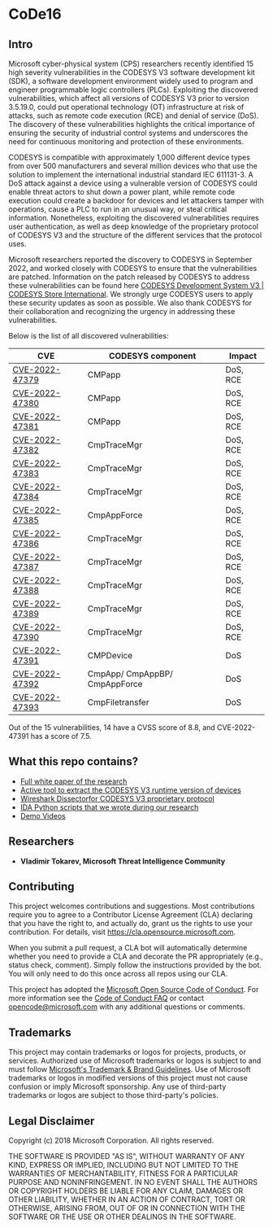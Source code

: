 # CoDe16
## Intro
Microsoft cyber-physical system (CPS) researchers recently identified 15 high severity vulnerabilities in the CODESYS V3 software development kit (SDK), a software development environment widely used to program and engineer programmable logic controllers (PLCs). Exploiting the discovered vulnerabilities, which affect all versions of CODESYS V3 prior to version 3.5.19.0, could put operational technology (OT) infrastructure at risk of attacks, such as remote code execution (RCE) and denial of service (DoS). The discovery of these vulnerabilities highlights the critical importance of ensuring the security of industrial control systems and underscores the need for continuous monitoring and protection of these environments.

CODESYS is compatible with approximately 1,000 different device types from over 500 manufacturers and several million devices who that use the solution to implement the international industrial standard IEC 611131-3. A DoS attack against a device using a vulnerable version of CODESYS could enable threat actors to shut down a power plant, while remote code execution could create a backdoor for devices and let attackers tamper with operations, cause a PLC to run in an unusual way, or steal critical information. Nonetheless, exploiting the discovered vulnerabilities requires user authentication, as well as deep knowledge of the proprietary protocol of CODESYS V3 and the structure of the different services that the protocol uses.

Microsoft researchers reported the discovery to CODESYS in September 2022, and worked closely with CODESYS to ensure that the vulnerabilities are patched. Information on the patch released by CODESYS to address these vulnerabilities can be found here [CODESYS Development System V3 | CODESYS Store International](https://store.codesys.com/engineering/codesys.html?___store=en). We strongly urge CODESYS users to apply these security updates as soon as possible. We also thank CODESYS for their collaboration and recognizing the urgency in addressing these vulnerabilities. 

Below is the list of all discovered vulnerabilities: 

| CVE | CODESYS component | Impact |
| --- | --- | --- |
| [CVE-2022-47379](https://cve.mitre.org/cgi-bin/cvename.cgi?name=CVE-2022-47379) | CMPapp | DoS, RCE  |
| [CVE-2022-47380](https://cve.mitre.org/cgi-bin/cvename.cgi?name=CVE-2022-47380) | CMPapp | DoS, RCE  |
| [CVE-2022-47381](https://cve.mitre.org/cgi-bin/cvename.cgi?name=CVE-2022-47381) | CMPapp | DoS, RCE  |
| [CVE-2022-47382](https://cve.mitre.org/cgi-bin/cvename.cgi?name=CVE-2022-47382) | CmpTraceMgr | DoS, RCE  |
| [CVE-2022-47383](https://cve.mitre.org/cgi-bin/cvename.cgi?name=CVE-2022-47383) | CmpTraceMgr | DoS, RCE  |
| [CVE-2022-47384](https://cve.mitre.org/cgi-bin/cvename.cgi?name=CVE-2022-47384) | CmpTraceMgr | DoS, RCE  |
| [CVE-2022-47385](https://cve.mitre.org/cgi-bin/cvename.cgi?name=CVE-2022-47385) | CmpAppForce | DoS, RCE  |
| [CVE-2022-47386](https://cve.mitre.org/cgi-bin/cvename.cgi?name=CVE-2022-47386) | CmpTraceMgr | DoS, RCE  |
| [CVE-2022-47387](https://cve.mitre.org/cgi-bin/cvename.cgi?name=CVE-2022-47387) | CmpTraceMgr | DoS, RCE  |
| [CVE-2022-47388](https://cve.mitre.org/cgi-bin/cvename.cgi?name=CVE-2022-47388) | CmpTraceMgr | DoS, RCE  |
| [CVE-2022-47389](https://cve.mitre.org/cgi-bin/cvename.cgi?name=CVE-2022-47389) | CmpTraceMgr | DoS, RCE  |
| [CVE-2022-47390](https://cve.mitre.org/cgi-bin/cvename.cgi?name=CVE-2022-47390) | CmpTraceMgr | DoS, RCE  |
| [CVE-2022-47391](https://cve.mitre.org/cgi-bin/cvename.cgi?name=CVE-2022-47391) | CMPDevice | DoS  |
| [CVE-2022-47392](https://cve.mitre.org/cgi-bin/cvename.cgi?name=CVE-2022-47392) | CmpApp/ CmpAppBP/ CmpAppForce | DoS  |
| [CVE-2022-47393](https://cve.mitre.org/cgi-bin/cvename.cgi?name=CVE-2022-47393) | CmpFiletransfer | DoS  |


Out of the 15 vulnerabilities, 14 have a CVSS score of 8.8, and CVE-2022-47391 has a score of 7.5.   

## What this repo contains?
* [Full white paper of the research](/white_paper.pdf)
* [Active tool to extract the CODESYS V3 runtime version of devices](/Activ%20Tool/)
* [Wireshark Dissectorfor CODESYS V3 proprietary protocol](/Wireshark%20Dissector/)
* [IDA Python scripts that we wrote during our research](/IDA%20Python%20script/)
* [Demo Videos](/Demo%20Videos/)

## Researchers
* **Vladimir Tokarev, Microsoft Threat Intelligence Community**


## Contributing

This project welcomes contributions and suggestions.  Most contributions require you to agree to a
Contributor License Agreement (CLA) declaring that you have the right to, and actually do, grant us
the rights to use your contribution. For details, visit https://cla.opensource.microsoft.com.

When you submit a pull request, a CLA bot will automatically determine whether you need to provide
a CLA and decorate the PR appropriately (e.g., status check, comment). Simply follow the instructions
provided by the bot. You will only need to do this once across all repos using our CLA.

This project has adopted the [Microsoft Open Source Code of Conduct](https://opensource.microsoft.com/codeofconduct/).
For more information see the [Code of Conduct FAQ](https://opensource.microsoft.com/codeofconduct/faq/) or
contact [opencode@microsoft.com](mailto:opencode@microsoft.com) with any additional questions or comments.

## Trademarks

This project may contain trademarks or logos for projects, products, or services. Authorized use of Microsoft 
trademarks or logos is subject to and must follow 
[Microsoft's Trademark & Brand Guidelines](https://www.microsoft.com/en-us/legal/intellectualproperty/trademarks/usage/general).
Use of Microsoft trademarks or logos in modified versions of this project must not cause confusion or imply Microsoft sponsorship.
Any use of third-party trademarks or logos are subject to those third-party's policies.

## Legal Disclaimer

Copyright (c) 2018 Microsoft Corporation. All rights reserved.

THE SOFTWARE IS PROVIDED "AS IS", WITHOUT WARRANTY OF ANY KIND, EXPRESS OR
IMPLIED, INCLUDING BUT NOT LIMITED TO THE WARRANTIES OF MERCHANTABILITY,
FITNESS FOR A PARTICULAR PURPOSE AND NONINFRINGEMENT. IN NO EVENT SHALL THE
AUTHORS OR COPYRIGHT HOLDERS BE LIABLE FOR ANY CLAIM, DAMAGES OR OTHER
LIABILITY, WHETHER IN AN ACTION OF CONTRACT, TORT OR OTHERWISE, ARISING FROM,
OUT OF OR IN CONNECTION WITH THE SOFTWARE OR THE USE OR OTHER DEALINGS IN THE SOFTWARE.
